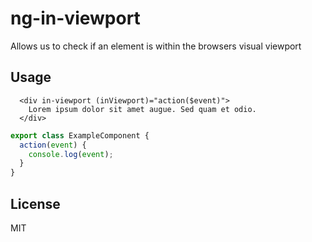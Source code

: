# ng-in-viewport
Allows us to check if an element is within the browsers visual viewport

## Usage
``` angular2html
  <div in-viewport (inViewport)="action($event)">
    Lorem ipsum dolor sit amet augue. Sed quam et odio.
  </div>
```

``` typescript
export class ExampleComponent {
  action(event) {
    console.log(event);
  }
}
```

## License
MIT
